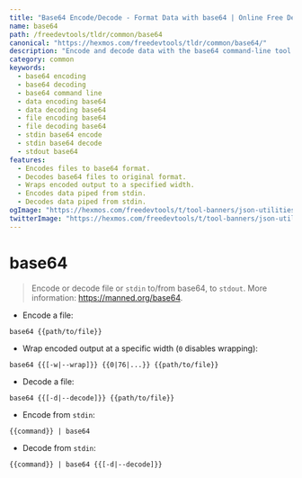 ```yaml
---
title: "Base64 Encode/Decode - Format Data with base64 | Online Free DevTools by Hexmos"
name: base64
path: /freedevtools/tldr/common/base64
canonical: "https://hexmos.com/freedevtools/tldr/common/base64/"
description: "Encode and decode data with the base64 command-line tool.  Easily convert files or stdin/stdout data. Free online tool, no registration required."
category: common
keywords:
  - base64 encoding
  - base64 decoding
  - base64 command line
  - data encoding base64
  - data decoding base64
  - file encoding base64
  - file decoding base64
  - stdin base64 encode
  - stdin base64 decode
  - stdout base64
features:
  - Encodes files to base64 format.
  - Decodes base64 files to original format.
  - Wraps encoded output to a specified width.
  - Encodes data piped from stdin.
  - Decodes data piped from stdin.
ogImage: "https://hexmos.com/freedevtools/t/tool-banners/json-utilities-banner.png"
twitterImage: "https://hexmos.com/freedevtools/t/tool-banners/json-utilities-banner.png"
---
```


# base64

> Encode or decode file or `stdin` to/from base64, to `stdout`.
> More information: <https://manned.org/base64>.

- Encode a file:

`base64 {{path/to/file}}`

- Wrap encoded output at a specific width (`0` disables wrapping):

`base64 {{[-w|--wrap]}} {{0|76|...}} {{path/to/file}}`

- Decode a file:

`base64 {{[-d|--decode]}} {{path/to/file}}`

- Encode from `stdin`:

`{{command}} | base64`

- Decode from `stdin`:

`{{command}} | base64 {{[-d|--decode]}}`
